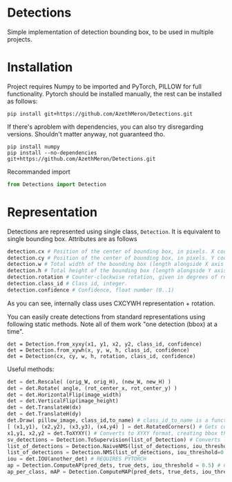 # Detections
Simple implementation of detection bounding box, to be used in multiple projects.

# Installation
Project requires Numpy to be imported and PyTorch, PILLOW for full functionality. Pytorch should be installed manually, the rest can be installed as follows:
```
pip install git+https://github.com/AzethMeron/Detections.git
```

If there's aproblem with dependencies, you can also try disregarding versions. Shouldn't matter anyway, not guaranteed tho.
```
pip install numpy
pip install --no-dependencies git+https://github.com/AzethMeron/Detections.git
```

Recommanded import
```py
from Detections import Detection
```

# Representation
Detections are represented using single class, ```Detection```. It is equivalent to single bounding box. Attributes are as follows
```py
detection.cx # Position of the center of bounding box, in pixels. X coord ("column" in the image)
detection.cy # Position of the center of bounding box, in pixels. Y coord ("row" in the image)
detection.w # Total width of the bounding box (length alongside X axis for rotation=0)
detection.h # Total height of the bounding box (length alongside Y axis for rotation=0)
detection.rotation # Counter-clockwise rotation, given in degrees of rotation.
detection.class_id # Class id, integer.
detection.confidence # Confidence, float number (0..1)
```
As you can see, internally class uses CXCYWH representation + rotation. 

You can easily create detections from standard representations using following static methods. Note all of them work "one detection (bbox) at a time".
```
det = Detection.from_xyxy(x1, y1, x2, y2, class_id, confidence)
det = Detection.from_xywh(x, y, w, h, class_id, confidence)
det = Detection(cx, cy, w, h, rotation, class_id, confidence)
```

Useful methods:
```py
det = det.Rescale( (orig_W, orig_H), (new_W, new_H) )
det = det.Rotate( angle, (rot_center_x, rot_center_y) )
det = det.HorizontalFlip(image_width)
det = det.VerticalFlip(image_height)
det = det.TranslateW(dx)
det = det.TranslateH(dy)
det.Draw( pillow_image, class_id,to_name) # class_id_to_name is a function(class_id: int) -> string
[ (x1,y1), (x2,y2), (x3,y3), (x4,y4) ] = det.RotatedCorners() # Gets corners of the rotated bounding box
x1,y1, x2,y2 = det.ToXYXY() # Converts to XYXY format, creating bbox that encapsulates entire rotated bbox
sv_detections = Detection.ToSupervision(list_of_Detection) # Converts list of Detections to Roboflow's Supervision format. REQUIRES SUPERVISION
list_of_detections = Detection.NaiveNMS(list_of_detections, iou_threshold=0.5) # Applies non maximum supression to detections, disregarding classes. REQUIRES PYTORCH
list_of_detections = Detection.NMS(list_of_detections, iou_threshold=0.5) # Applies non maximum supression to detections of the same class. REQUIRES PYTORCH
iou = det.IOU(another_det) # REQUIRES PYTORCH
ap = Detection.ComputeAP(pred_dets, true_dets, iou_threshold = 0.5) # Computes AP for lists of detections passed. Disregards classes. REQUIRES PYTORCH
ap_per_class, mAP = Detection.ComputeMAP(pred_dets, true_dets, iou_threshold = 0.5) # Computes AP per class and mean AP. REQUIRES PYTORCH
```
